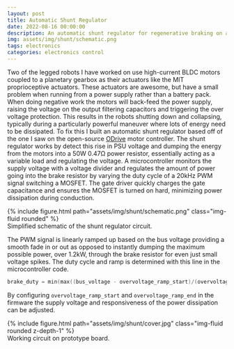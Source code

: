 ```yaml
---
layout: post
title: Automatic Shunt Regulator
date: 2022-08-16 00:00:00
description: An automatic shunt regulator for regenerative braking on a power supply
img: assets/img/shunt/schematic.png
tags: electronics
categories: electronics control
---
```


Two of the legged robots I have worked on use high-current BLDC motors coupled to a planetary gearbox as their actuators like the MIT proprioceptive actuators. These actuators are awesome, but have a small problem when running from a power supply rather than a battery pack. When doing negative work the motors will back-feed the power supply, raising the voltage on the output filtering capacitors and triggering the over voltage protection. This results in the robots shutting down and collapsing, typically during a particularly powerful maneuver where lots of energy need to be dissipated. To fix this I built an automatic shunt regulator based off of the one I saw on the open-source [ODrive](https://odriverobotics.com/) motor controller. The shunt regulator works by detect this rise in PSU voltage and dumping the energy from the motors into a 50W 0.47Ω power resistor, essentially acting as a variable load and regulating the voltage. A microcontroller monitors the supply voltage with a voltage divider and regulates the amount of power going into the brake resistor by varying the duty cycle of a 20kHz PWM signal switching a MOSFET. The gate driver quickly charges the gate capacitance and ensures the MOSFET is turned on hard, minimizing power dissipation during conduction.

<div class="row">
    <div class="col-sm mt-3 mt-md-0">
        {% include figure.html path="assets/img/shunt/schematic.png" class="img-fluid rounded" %}
    </div>
</div>
<div class="caption">
    Simplified schematic of the shunt regulator circuit.
</div>

The PWM signal is linearly ramped up based on the bus voltage providing a smooth fade in or out as opposed to instantly dumping the maximum possible power, over 1.2kW, through the brake resistor for even just small voltage spikes. The duty cycle and ramp is determined with this line in the microcontroller code.
```c++
brake_duty = min(max((bus_voltage - overvoltage_ramp_start)/(overvoltage_ramp_end - overvoltage_ramp_start), 0.0f), 1.0f);
```
By configuring `overvoltage_ramp_start` and `overvoltage_ramp_end` in the firmware the supply voltage and responsiveness of the power dissipation can be adjusted.

<div class="row">
    <div class="col-sm mt-3 mt-md-0"></div>
    <div class="col-sm mt-3 mt-md-0">
        {% include figure.html path="assets/img/shunt/cover.jpg" class="img-fluid rounded z-depth-1" %}
    </div>
    <div class="col-sm mt-3 mt-md-0"></div>
</div>
<div class="caption">
    Working circuit on prototype board.
</div>